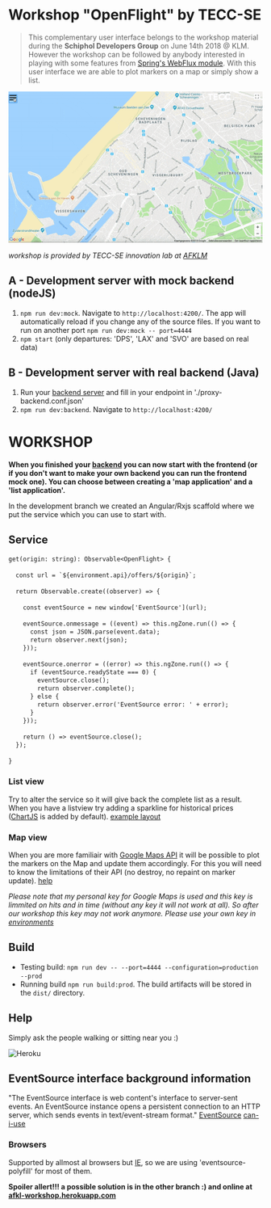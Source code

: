 # Workshop "OpenFlight" by TECC-SE
> This complementary user interface belongs to the workshop material during the **Schiphol Developers Group** on June 14th 2018 @ KLM. However the workshop can be followed by anybody interested in playing with some features from [Spring's WebFlux module](https://github.com/afklm/sdd-webflux-workshop). With this user interface we are able to plot markers on a map or simply show a list. 

![overview](./internals/screens.gif "Possible endresult workshop")

*workshop is provided by TECC-SE innovation lab at [AFKLM](https://github.com/afklm)*

## A - Development server with mock backend (nodeJS)
1) `npm run dev:mock`. Navigate to `http://localhost:4200/`. The app will automatically reload if you change any of the source files. If you want to run on another port `npm run dev:mock -- port=4444`
2) `npm start` (only departures: 'DPS', 'LAX' and 'SVO' are based on real data)

## B - Development server with real backend (Java)
1) Run your [backend server](https://github.com/afklm/sdd-webflux-workshop) and fill in your endpoint in './proxy-backend.conf.json'
2) `npm run dev:backend`. Navigate to `http://localhost:4200/`

# WORKSHOP
**When you finished your [backend](https://github.com/afklm/sdd-webflux-workshop) you can now start with the frontend (or if you don't want to make your own backend you can run the frontend mock one). You can choose between creating a 'map application' and a 'list application'.**

In the development branch we created an Angular/Rxjs scaffold where we put the service which you can use to start with.

## Service

```
get(origin: string): Observable<OpenFlight> {

  const url = `${environment.api}/offers/${origin}`;

  return Observable.create((observer) => {

    const eventSource = new window['EventSource'](url);

    eventSource.onmessage = ((event) => this.ngZone.run(() => {
      const json = JSON.parse(event.data);
      return observer.next(json);
    }));

    eventSource.onerror = ((error) => this.ngZone.run(() => {
      if (eventSource.readyState === 0) {
        eventSource.close();
        return observer.complete();
      } else {
        return observer.error('EventSource error: ' + error);
      }
    }));

    return () => eventSource.close();
  });

}
```

### List view
Try to alter the service so it will give back the complete list as a result. When you have a listview try adding a sparkline for historical prices ([ChartJS](http://www.chartjs.org/samples/latest/charts/line/basic.html) is added by default). [example layout](./internals/docs/LIST.md)

### Map view
When you are more familiair with [Google Maps API](https://developers.google.com/maps/documentation/javascript/overlays) it will be possible to plot the markers on the Map and update them accordingly. For this you will need to know the limitations of their API (no destroy, no repaint on marker update). [help](./internals/docs/MAP.md)

*Please note that my personal key for Google Maps is used and this key is limmited on hits and in time (without any key it will not work at all). So after our workshop this key may not work anymore. Please use your own key in [environments](./src/environments/environment.ts)*

## Build
- Testing build: `npm run dev -- --port=4444 --configuration=production --prod`
- Running build `npm run build:prod`. The build artifacts will be stored in the `dist/` directory.

## Help
Simply ask the people walking or sitting near you :)

![Heroku](http://heroku-badge.herokuapp.com/?app=afkl-workshop&style=flat&svg=1)

## EventSource interface background information
"The EventSource interface is web content's interface to server-sent events. An EventSource instance opens a persistent connection to an HTTP server, which sends events in text/event-stream format."
[EventSource](https://developer.mozilla.org/en-US/docs/Web/API/EventSource)
[can-i-use](https://caniuse.com/#feat=eventsource)

### Browsers
Supported by allmost al browsers but [IE](https://developer.microsoft.com/en-us/microsoft-edge/platform/status/serversenteventseventsource/), so we are using 'eventsource-polyfill' for most of them.


**Spoiler allert!!! a possible solution is in the other branch :) and online at [afkl-workshop.herokuapp.com](https://afkl-workshop.herokuapp.com)**
